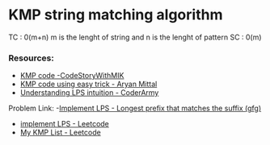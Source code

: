 # KMP string matching algorithm

TC : 0(m+n) m is the lenght of string and n is the lenght of pattern
SC : 0(m)

### Resources:
- [KMP code -CodeStoryWithMIK](https://github.com/MAZHARMIK/Interview_DS_Algo/blob/master/strings/String%20Algorithms/Knuth-Morris-Pratt%20KMP%20String%20Matching%20Algorithm.cpp)
- [KMP code using easy trick - Aryan Mittal](https://codewitharyan.com/tech-blogs/knuth-morris-pratt-(kmp)-algorithm)
- [Understanding LPS intuition - CoderArmy](https://youtu.be/sODA1BzFvsE?si=xeYvU8NtZUeet4Ww)


Problem Link:
-[Implement LPS - Longest prefix that matches the suffix (gfg)](https://www.geeksforgeeks.org/problems/longest-prefix-suffix2527/1)
- [implement LPS - Leetcode](https://leetcode.com/problems/longest-happy-prefix/submissions/1648538980/)
- [My KMP List - Leetcode](https://leetcode.com/problem-list/23qqo7sg/)
